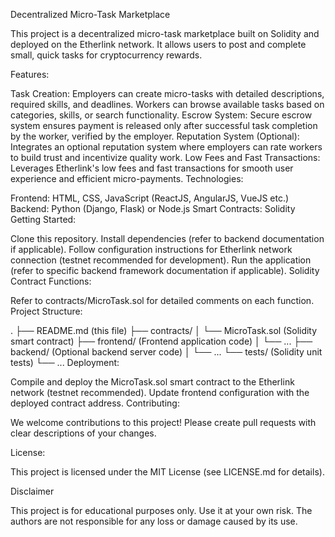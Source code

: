 Decentralized Micro-Task Marketplace

This project is a decentralized micro-task marketplace built on Solidity and deployed on the Etherlink network. It allows users to post and complete small, quick tasks for cryptocurrency rewards.

Features:

Task Creation: Employers can create micro-tasks with detailed descriptions, required skills, and deadlines. Workers can browse available tasks based on categories, skills, or search functionality.
Escrow System: Secure escrow system ensures payment is released only after successful task completion by the worker, verified by the employer.
Reputation System (Optional): Integrates an optional reputation system where employers can rate workers to build trust and incentivize quality work.
Low Fees and Fast Transactions: Leverages Etherlink's low fees and fast transactions for smooth user experience and efficient micro-payments.
Technologies:

Frontend: HTML, CSS, JavaScript (ReactJS, AngularJS, VueJS etc.)
Backend: Python (Django, Flask) or Node.js
Smart Contracts: Solidity
Getting Started:

Clone this repository.
Install dependencies (refer to backend documentation if applicable).
Follow configuration instructions for Etherlink network connection (testnet recommended for development).
Run the application (refer to specific backend framework documentation if applicable).
Solidity Contract Functions:

Refer to contracts/MicroTask.sol for detailed comments on each function.
Project Structure:

.
├── README.md (this file)
├── contracts/
│   └── MicroTask.sol (Solidity smart contract)
├── frontend/  (Frontend application code)
│   └── ...
├── backend/  (Optional backend server code)
│   └── ...
└── tests/  (Solidity unit tests)
    └── ...
Deployment:

Compile and deploy the MicroTask.sol smart contract to the Etherlink network (testnet recommended).
Update frontend configuration with the deployed contract address.
Contributing:

We welcome contributions to this project! Please create pull requests with clear descriptions of your changes.

License:

This project is licensed under the MIT License (see LICENSE.md for details).

Disclaimer

This project is for educational purposes only. Use it at your own risk. The authors are not responsible for any loss or damage caused by its use.
